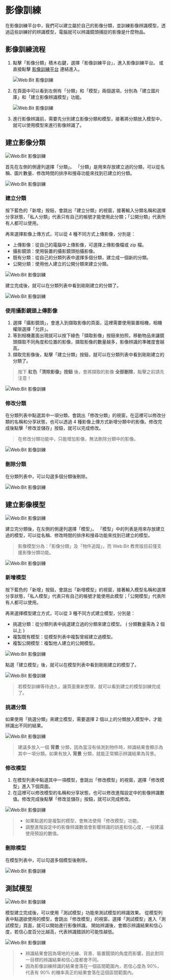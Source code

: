 # 影像訓練

在影像訓練平台中，我們可以建立屬於自己的影像分類，並訓練影像辨識模型，透過這些訓練好的辨識模型，電腦就可以辨識鏡頭捕捉的影像是什麼物品。

## 影像訓練流程

1. 點擊「影像分類」積木右鍵，選擇「影像訓練平台」，進入影像訓練平台。
或直接點擊 [影像訓練平台](https://vision.webduino.io/) 連結進入。

    ![Web:Bit 影像訓練](../../../../media/zh-tw/education/extension/imagemlDetect-training-01.png)

2. 在頁面中可以看到左側有「分類」和「模型」兩個選項，分別為「建立圖片庫」和「建立影像辨識模型」功能。

    ![Web:Bit 影像訓練](../../../../media/zh-tw/education/extension/imagemlDetect-training-02.png)

3. 進行影像辨識前，需要先分別建立影像分類和模型，接著將分類放入模型中，就可以使用模型來進行影像辨識了。

## 建立影像分類

![Web:Bit 影像訓練](../../../../media/zh-tw/education/extension/imagemlDetect-training-03.png)



首先在左側的側邊列選擇「分類」。
「分類」是用來存放建立過的分類，可以從名稱、圖片數量、修改時間的排序和搜尋功能來找到已建立的分類。

![Web:Bit 影像訓練](../../../../media/zh-tw/education/extension/imagemlDetect-training-04.png)

### 建立分類

按下藍色的「新增」按鈕，會跳出「建立分類」的視窗，接著輸入分類名稱和選擇分享狀態，「私人分類」代表只有自己的帳號才能使用此分類；「公開分類」代表所有人都可以使用。

再來選擇影像上傳方式，可以從 4 種不同方式上傳影像，分別是：

- 上傳影像：從自己的電腦中上傳影像，可選擇上傳影像檔或 zip 檔。
- 攝影鏡頭：使用裝置的攝影鏡頭拍攝影像。
- 既有分類：從自己的分類列表中選擇多個分類，建立成一個新的分類。
- 公開分類：使用他人建立的公開分類來建立分類。

![Web:Bit 影像訓練](../../../../media/zh-tw/education/extension/imagemlDetect-training-05.png)

建立完成後，就可以在分類列表中看到剛剛建立的分類了。

![Web:Bit 影像訓練](../../../../media/zh-tw/education/extension/imagemlDetect-training-06.png)

### 使用攝影鏡頭上傳影像

1. 選擇「攝影鏡頭」，會進入到擷取影像的頁面，這裡需要使用裝置相機，相機權限選擇「允許」。
2. 等到相機畫面出現就可以按下綠色「擷取影像」按鈕來拍照，移動物品來讓鏡頭擷取不同角度和位置的影像，擷取影像的數量越多，影像辨識的準確度會越高。
3. 擷取完影像後，點擊「建立分類」按鈕，就可以在分類列表中看到剛剛建立的分類了。

> 按下 **紅色「清除影像」按鈕** 後，會將擷取的影像 **全部刪除**，點擊之前請先注意！

![Web:Bit 影像訓練](../../../../media/zh-tw/education/extension/imagemlDetect-training-07.png)

### 修改分類

在分類列表中點選其中一項分類，會跳出「修改分類」的視窗，在這裡可以修改分類的名稱和分享狀態，也可以透過 4 種影像上傳方式新增分類中的影像。修改完成後點擊「修改並儲存」按鈕，就可以完成修改。

> 在修改分類功能中，只能增加影像，無法刪除分類中的影像。

![Web:Bit 影像訓練](../../../../media/zh-tw/education/extension/imagemlDetect-training-08.png)

### 刪除分類

在分類列表中，可以勾選多個分類後刪除。

![Web:Bit 影像訓練](../../../../media/zh-tw/education/extension/imagemlDetect-training-09.png)

## 建立影像模型

![Web:Bit 影像訓練](../../../../media/zh-tw/education/extension/imagemlDetect-training-10.png)

建立完分類後，在左側的側邊列選擇「模型」。
「模型」中的列表是用來存放建立過的模型，可以從名稱、修改時間的排序和搜尋功能來找到已建立的模型。

> 影像模型分為：「影像分類」及「物件追蹤」，而 Web:Bit 教育版目前僅支援影像分類功能。

![Web:Bit 影像訓練](../../../../media/zh-tw/education/extension/imagemlDetect-training-11.png)

### 新增模型

按下藍色的「新增」按鈕，會跳出「新增模型」的視窗，接著輸入模型名稱和選擇分享狀態，「私人模型」代表只有自己的帳號才能使用此模型；「公開模型」代表所有人都可以使用。

再來選擇模型建立方式，可以從 3 種不同方式建立模型，分別是：

- 挑選分類：從分類列表中挑選建立過的分類來建立模型。 ( 分類數量需為 2 個以上 )
- 複製既有模型：從模型列表中複製曾經建立過模型。
- 複製公開模型：複製他人建立的公開模型。

![Web:Bit 影像訓練](../../../../media/zh-tw/education/extension/imagemlDetect-training-12.png)

點選「建立模型」後，就可以在模型列表中看到剛剛建立的模型了。

![Web:Bit 影像訓練](../../../../media/zh-tw/education/extension/imagemlDetect-training-13.png)

> 若模型訓練等待過久，讓頁面重新整理，就可以看到建立的模型訓練完成了。

### 挑選分類

如果使用「挑選分類」來建立模型，需要選擇 2 個以上的分類放入模型中，才能辨識出不同的結果。

![Web:Bit 影像訓練](../../../../media/zh-tw/education/extension/imagemlDetect-training-14.png)

> 建議多放入一個 **背景** 分類，因為當沒有偵測到物件時，辨識結果會顯示為其中一項分類。如果有放入 **背景** 分類，就能正常顯示辨識結果為背景。

### 修改模型

1. 在模型列表中點選其中一項模型，會跳出「修改模型」的視窗，選擇「修改模型」進入下個頁面。
2. 在這裡可以修改模型的名稱和分享狀態，也可以修改進階設定中的影像辨識數值。修改完成後點擊「修改並儲存」按鈕，就可以完成修改。

![Web:Bit 影像訓練](../../../../media/zh-tw/education/extension/imagemlDetect-training-15.png)

>- 如果點選的是複製的模型，會無法使用「修改模型」功能。
>- 調整進階設定中的影像辨識數值會影響辨識的誤差和信心度，一般建議使用預設的數值。

### 刪除模型

在模型列表中，可以勾選多個模型後刪除。

![Web:Bit 影像訓練](../../../../media/zh-tw/education/extension/imagemlDetect-training-16.png)

## 測試模型

![Web:Bit 影像訓練](../../../../media/zh-tw/education/extension/imagemlDetect-training-17.png)

模型建立完成後，可以使用「測試模型」功能來測試模型的辨識效果。
從模型列表中點選欲使用的模型，會跳出「修改模型」的視窗，選擇「測試模型」進入「測試模型」頁面，就可以開始進行影像辨識。
開始辨識後，會顯示辨識結果和信心度，若信心度百分比越高，代表辨識錯誤的可能性越低。

![Web:Bit 影像訓練](../../../../media/zh-tw/education/extension/imagemlDetect-training-18.png)

>- 辨識結果會因為場地的光線、背景、裝置鏡頭的角度而影響，因此對同一目標的辨識結果和信心度都會不同。
>- 因為影像訓練辨識的結果會落在一個區間範圍內，若信心度為 90%，代表有 90% 的機率真正的結果會落在這個區間範圍內。
